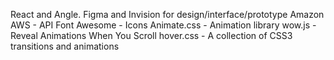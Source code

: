React and Angle.
Figma and Invision for design/interface/prototype
Amazon AWS - API
Font Awesome - Icons
Animate.css - Animation library
wow.js - Reveal Animations When You Scroll
hover.css - A collection of CSS3 transitions and animations
